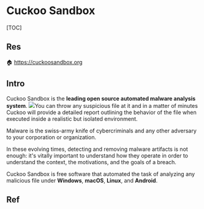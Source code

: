 # Cuckoo Sandbox

[TOC]



## Res
🏠 https://cuckoosandbox.org



## Intro
Cuckoo Sandbox is the **leading open source automated malware analysis system**.
![](https://cuckoosandbox.org/assets/images/cuckoo-white.png)You can throw any suspicious file at it and in a matter of minutes Cuckoo will provide a detailed report outlining the behavior of the file when executed inside a realistic but isolated environment.  
  
Malware is the swiss-army knife of cybercriminals and any other adversary to your corporation or organization.  
  
In these evolving times, detecting and removing malware artifacts is not enough: it's vitally important to understand how they operate in order to understand the context, the motivations, and the goals of a breach.  
  
Cuckoo Sandbox is free software that automated the task of analyzing any malicious file under **Windows**, **macOS**, **Linux**, and **Android**.



## Ref

